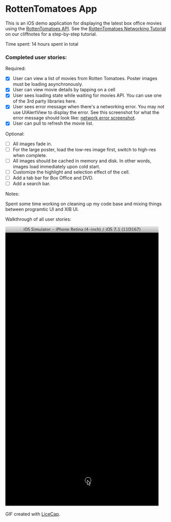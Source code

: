 # RottenTomatoes App

This is an iOS demo application for displaying the latest box office movies using the [RottenTomatoes API](http://www.rottentomatoes.com/). See the [RottenTomatoes Networking Tutorial](http://guides.thecodepath.com/ios/RottenTomatoes-Networking-Tutorial) on our cliffnotes for a step-by-step tutorial.

Time spent: 14 hours spent in total

### Completed user stories:

Required:
* [x] User can view a list of movies from Rotten Tomatoes.  Poster images must be loading asynchronously.
* [x] User can view movie details by tapping on a cell
* [x] User sees loading state while waiting for movies API.  You can use one of the 3rd party libraries here.
* [x] User sees error message when there's a networking error.  You may not use UIAlertView to display the error.  See this screenshot for what the error message should look like: [network error screenshot](http://forums.androidcentral.com/attachments/google-nexus-10-tablet/51236d1355614625t-facebook-network-error-no-internet-connection-screenshot_2012-12-15-15-15-05.png).
* [x] User can pull to refresh the movie list.

Optional:
* [ ] All images fade in.
* [ ] For the large poster, load the low-res image first, switch to high-res when complete.
* [ ] All images should be cached in memory and disk. In other words, images load immediately upon cold start.
* [ ] Customize the highlight and selection effect of the cell.
* [ ] Add a tab bar for Box Office and DVD.
* [ ] Add a search bar.

Notes:

Spent some time working on cleaning up my code base and mixing things between programtic UI and XIB UI.

Walkthrough of all user stories:

![Video Walkthrough](https://raw.githubusercontent.com/NinjaSudo/RottenTomato/master/demo_rotten_tomatoes.gif)

GIF created with [LiceCap](http://www.cockos.com/licecap/).

